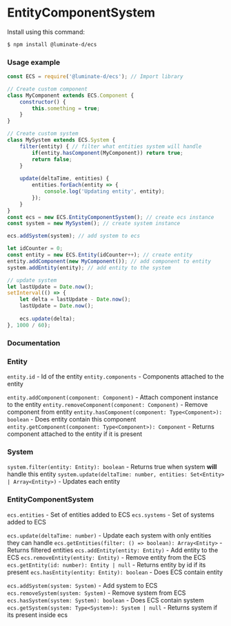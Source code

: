 # EntityComponentSystem
Install using this command:
```sh
$ npm install @luminate-d/ecs
```

### Usage example
```js
const ECS = require('@luminate-d/ecs'); // Import library

// Create custom component
class MyComponent extends ECS.Component {
    constructor() {
        this.something = true;
    }
}

// Create custom system
class MySystem extends ECS.System {
    filter(entity) { // filter what entities system will handle
        if(entity.hasComponent(MyComponent)) return true;
        return false;
    }
    
    update(deltaTime, entities) {
        entities.forEach(entity => {
            console.log('Updating entity', entity);
        });
    }
}
const ecs = new ECS.EntityComponentSystem(); // create ecs instance
const system = new MySystem(); // create system instance

ecs.addSystem(system); // add system to ecs

let idCounter = 0;
const entity = new ECS.Entity(idCounter++); // create entity
entity.addComponent(new MyComponent()); // add component to entity
system.addEntity(entity); // add entity to the system

// update system
let lastUpdate = Date.now();
setInterval(() => {
    let delta = lastUpdate - Date.now();
    lastUpdate = Date.now();
    
    ecs.update(delta);
}, 1000 / 60);
```

### Documentation
### Entity
`entity.id` - Id of the entity
`entity.components` - Components attached to the entity

`entity.addComponent(component: Component)` - Attach component instance to the entity
`entity.removeComponent(component: Component)` - Remove component from entity
`entity.hasComponent(component: Type<Component>): boolean` - Does entity contain this component
`entity.getComponent(component: Type<Component>): Component` - Returns component attached to the entity if it is present

### System
`system.filter(entity: Entity): boolean` - Returns true when system **will** handle this entity
`system.update(deltaTime: number, entities: Set<Entity> | Array<Entity>)` - Updates each entity

### EntityComponentSystem

`ecs.entities` - Set of entities added to ECS
`ecs.systems` - Set of systems added to ECS

`ecs.update(deltaTime: number)` - Update each system with only entities they can handle
`ecs.getEntities(filter: () => boolean): Array<Entity>` - Returns filtered entities
`ecs.addEntity(entity: Entity)` - Add entity to the ECS
`ecs.removeEntity(entity: Entity)` - Remove entity from the ECS
`ecs.getEntity(id: number): Entity | null` - Returns entity by id if its present
`ecs.hasEntity(entity: Entity): boolean` - Does ECS contain entity

`ecs.addSystem(system: System)` - Add system to ECS
`ecs.removeSystem(system: System)` - Remove system from ECS
`ecs.hasSystem(system: System): boolean` - Does ECS contain system
`ecs.getSystem(system: Type<System>): System | null` - Returns system if its present inside ecs
